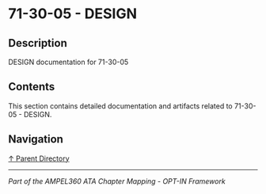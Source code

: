 # 71-30-05 - DESIGN

## Description

DESIGN documentation for 71-30-05

## Contents

This section contains detailed documentation and artifacts related to 71-30-05 - DESIGN.

## Navigation

[↑ Parent Directory](../README.md)

---

*Part of the AMPEL360 ATA Chapter Mapping - OPT-IN Framework*
